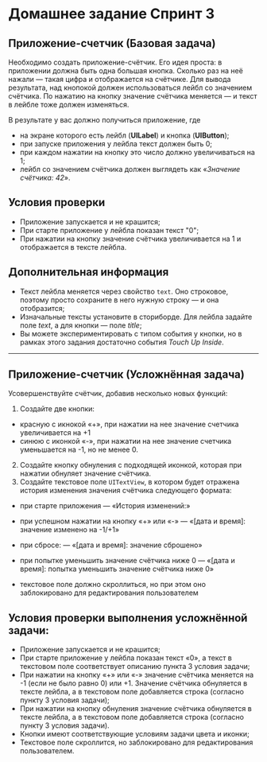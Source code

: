 # Домашнее задание Спринт 3

## Приложение-счетчик (Базовая задача)

Необходимо создать приложение-счётчик. Его идея проста: в приложении должна быть одна большая кнопка. Сколько раз на неё нажали — такая цифра и отображается на счётчике.
Для вывода результата, над кнопокой должен использоваться лейбл со значением счётчика. По нажатию на кнопку значение счётчика меняется — и текст в лейбле тоже должен изменяться.

В результате у вас должно получиться приложение, где
* на экране которого есть лейбл (**UILabel**) и кнопка (**UIButton**);
* при запуске приложения у лейбла текст должен быть 0;
* при каждом нажатии на кнопку это число должно увеличиваться на 1;
* лейбл со значением счётчика должен выглядеть как «_Значение счётчика: 42_».


## Условия проверки
* Приложение запускается и не крашится;
* При старте приложение у лейбла показан текст "0";
* При нажатии на кнопку значение счётчика увеличивается на 1 и отображается в тексте лейбла.

## Дополнительная информация
* Текст лейбла меняется через свойство ```text```. Оно строковое, поэтому просто сохраните в него нужную строку — и она отобразится;
* Изначальные тексты установите в сториборде. Для лейбла задайте поле _text_, а для кнопки — поле _title_;
* Вы можете экспериментировать с типом события у кнопки, но в рамках этого задания достаточно события _Touch Up Inside_.

---
## Приложение-счетчик (Усложнённая задача)
Усовершенствуйте счётчик, добавив несколько новых функций:
1. Создайте две кнопки:
* красную с икнокой «+», при нажатии на нее значение счетчика увеличивается на +1
* синюю с иконкой «-», при нажатии на нее значение счетчика уменьшается на -1, но не менее 0.
2. Создайте кнопку обнуления с подходящей иконкой, которая при нажатии обнуляет значение счётчика.
3. Создайте текстовое поле ```UITextView```, в котором будет отражена история изменения значения счётчика следующего формата:
* при старте приложения — «История изменений:»
* при успешном нажатии на кнопку «+» или «-» — «[дата и время]: значение изменено на -1/+1»
* при сбросе: — «[дата и время]: значение сброшено»
* при попытке уменьшить значение счётчика ниже 0 — «[дата и время]: попытка уменьшить значение счётчика ниже 0»

  
* текстовое поле должно скроллиться, но при этом оно заблокировано для редактирования пользователем

## Условия проверки выполнения усложнённой задачи:
* Приложение запускается и не крашится;
* При старте приложение у лейбла показан текст «0», а текст в текстовом поле соответствует описанию пункта 3 условия задачи;
* При нажатии на кнопку «+» или «-» значение счётчика меняется на -1 (если не было равно 0) или +1. Значение счётчика обнуляется в тексте лейбла, а в текстовом поле добавляется строка (согласно пункту 3 условия задачи);
* При нажатии на кнопку обнуления значение счётчика обнуляется в тексте лейбла, а в текстовом поле добавляется строка (согласно пункту 3 условия задачи).
* Кнопки имеют соответствующие условиям задачи цвета и иконки;
* Текстовое поле скроллится, но заблокировано для редактирования пользователем.


